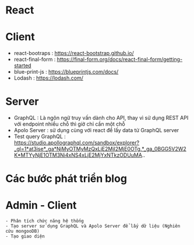 # React
# Client 
  - react-bootraps : https://react-bootstrap.github.io/
  - react-final-form : https://final-form.org/docs/react-final-form/getting-started
  - blue-print-js : https://blueprintjs.com/docs/
  - Lodash : https://lodash.com/ 
# Server 
  - GraphQL : Là ngôn ngữ truy vấn dành cho API, thay vì sử dụng REST API với endpoint nhiều chỗ thì giờ chỉ cần một chỗ
  - Apolo Server : sử dụng cùng với react để lấy data từ GraphQL server 
  - Test query GraphQL : https://studio.apollographql.com/sandbox/explorer?_gl=1*at3ise*_ga*NjMyOTMyMzQxLjE2MjI2MjE0OTg.*_ga_0BGG5V2W2K*MTYyNjE1OTM3Ni4xNS4xLjE2MjYxNTkzODUuMA..

# Các bước phát triển blog 
  # Admin - Client
    - Phân tích chức năng hệ thống 
    - Tạo server sử dụng GraphQL và Apolo Server để lấy dữ liệu (Nghiên cứu mongooDB)
    - Tạo giao diện
